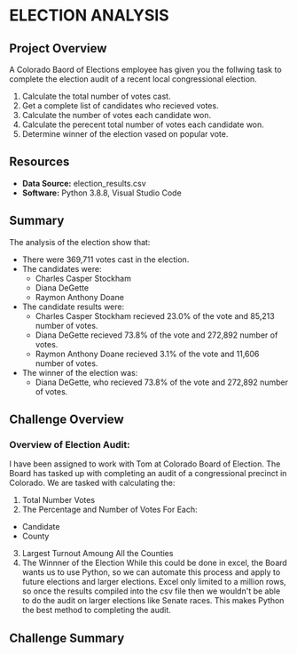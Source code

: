 # ELECTION ANALYSIS
## Project Overview

A Colorado Baord of Elections employee has given you the follwing task to complete the election audit of a recent local congressional election.

1)  Calculate the total number of votes cast.
2)  Get a complete list of candidates who recieved votes.
3)  Calculate the number of votes each candidate won.
4)  Calculate the perecent total number of votes each candidate won.
5)  Determine winner of the election vased on popular vote.

## Resources

- **Data Source:** election_results.csv
- **Software:** Python 3.8.8, Visual Studio Code

## Summary 

The analysis of the election show that:

- There were 369,711 votes cast in the election.
- The candidates were:
  - Charles Casper Stockham
  - Diana DeGette
  - Raymon Anthony Doane
- The candidate results were:
  - Charles Casper Stockham recieved 23.0% of the vote and 85,213 number of votes.
  - Diana DeGette recieved 73.8% of the vote and 272,892 number of votes.
  - Raymon Anthony Doane recieved 3.1% of the vote and 11,606 number of votes.
- The winner of the election was:
  - Diana DeGette, who recieved 73.8% of the vote and 272,892 number of votes.

## Challenge Overview

### Overview of Election Audit:

I have been assigned to work with Tom at Colorado Board of Election. The Board has tasked up with completing an audit of a congressional precinct in Colorado.  We are tasked with calculating the:
1) Total Number Votes
2) The Percentage and Number of Votes For Each:
  - Candidate
  - County
3) Largest Turnout Amoung All the Counties
4) The Winnner of the Election
While this could be done in excel, the Board wants us to use Python, so we can automate this process and apply to future elections and larger elections. Excel only limited to a million rows, so once the results compiled into the csv file then we wouldn't be able to do the audit on larger elections like Senate races. This makes Python the best method to completing the audit. 

## Challenge Summary
